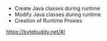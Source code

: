 * Create Java classes during runtime
* Modify Java classes during runtime
* Creation of Runtime Proxies 

https://bytebuddy.net/#/